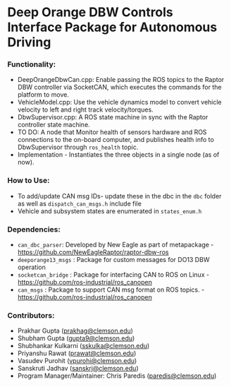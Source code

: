 # Deep Orange DBW Controls Interface Package for Autonomous Driving

### Functionality:

- DeepOrangeDbwCan.cpp: Enable passing the ROS topics to the Raptor DBW controller via SocketCAN, which executes the commands for the platform to move.
- VehicleModel.cpp: Use the vehicle dynamics model to convert vehicle velocity to left and right track velocity/torques.
- DbwSupervisor.cpp: A ROS state machine in sync with the Raptor controller state machine.
- TO DO: A node that Monitor health of sensors hardware and ROS connections to the on-board computer, and publishes health info to DbwSupervisor through `ros_health` topic.
- Implementation - Instantiates the three objects in a single node (as of now).

### How to Use:
- To add/update CAN msg IDs- update these in the dbc in the `dbc` folder as well as `dispatch_can_msgs.h` include file
- Vehicle and subsystem states are enumerated in `states_enum.h`


### Dependencies:
- `can_dbc_parser`: Developed by New Eagle as part of metapackage - https://github.com/NewEagleRaptor/raptor-dbw-ros
- `deeporange13_msgs` : Package for custom messages for DO13 DBW operation
- `socketcan_bridge` : Package for interfacing CAN to ROS on Linux - https://github.com/ros-industrial/ros_canopen
- `can_msgs` : Package to support CAN msg format on ROS topics. - https://github.com/ros-industrial/ros_canopen
  

### Contributors:
 - Prakhar Gupta (prakhag@clemson.edu)
 - Shubham Gupta (gupta9@clemson.edu)
 - Shubhankar Kulkarni (sskulka@clemson.edu)
 - Priyanshu Rawat (prawat@clemson.edu)
 - Vasudev Purohit (vpurohi@clemson.edu)
 - Sanskruti Jadhav (sanskrj@clemson.edu)
 - Program Manager/Maintainer: Chris Paredis (paredis@clemson.edu)

